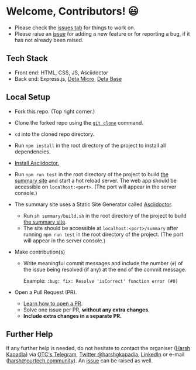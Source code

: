 # Welcome, Contributors! 😃

-   Please check the [issues tab](https://github.com/OurTechCommunity/catchup/issues) for things to work on.
-   Please raise an [issue](https://github.com/OurTechCommunity/catchup/issues) for adding a new feature or for reporting a bug, if it has not already been raised.

## Tech Stack

-   Front end: HTML, CSS, JS, Asciidoctor
-   Back end: Express.js, [Deta Micro](https://docs.deta.sh/docs/home/#deta-micros), [Deta Base](https://docs.deta.sh/docs/home/#deta-base)

## Local Setup

-   Fork this repo. (Top right corner.)
-   Clone the forked repo using the [`git clone`](https://harshkapadia2.github.io/git_basics/#_git_clone) command.
-   `cd` into the cloned repo directory.
-   Run `npm install` in the root directory of the project to install all dependencies.
-   [Install Asciidoctor.](https://asciidoctor.org/#installation)
-   Run `npm run test` in the root directory of the project to build [the summary site](https://catchup.ourtech.community/summary) and start a hot reload server. The web app should be accessible on `localhost:<port>`. (The port will appear in the server console.)
-   The summary site uses a Static Site Generator called [Asciidoctor](https://asciidoctor.org).
    -   Run `sh summary/build.sh` in the root directory of the project to build [the summary site](https://catchup.ourtech.community/summary).
    -   The site should be accessible at `localhost:<port>/summary` after running `npm run test` in the root directory of the project. (The port will appear in the server console.)
-   Make contribution(s)

    -   Write meaningful commit messages and include the number (`#`) of the issue being resolved (if any) at the end of the commit message.

        Example: `:bug: fix: Resolve 'isCorrect' function error (#0)`

-   Open a Pull Request (PR).
    -   [Learn how to open a PR](https://github.com/firstcontributions/first-contributions).
    -   Solve one issue per PR, **without any extra changes**.
    -   **Include extra changes in a separate PR.**

## Further Help

If any further help is needed, do not hesitate to contact the organiser ([Harsh Kapadia](https://harshkapadia.me)) via [OTC's Telegram](https://t.me/OurTechComm), [Twitter @harshgkapadia](https://twitter.com/harshgkapadia), [LinkedIn](https://www.linkedin.com/in/harshgkapadia) or e-mail ([harsh@ourtech.community](mailto:harsh@ourtech.community)). An [issue](https://github.com/OurTechCommunity/web-site/issues) can be raised as well.
